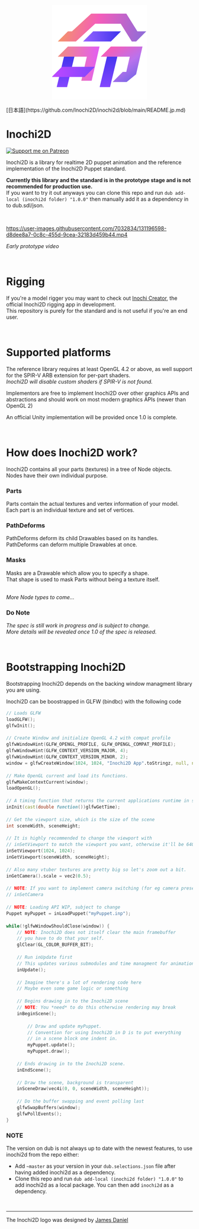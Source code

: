 <p align="center">
  <img width="256" height="256" src="logo.png">
</p>

<p>
[日本語](https://github.com/Inochi2D/inochi2d/blob/main/README.jp.md)
</p>

# Inochi2D
[![Support me on Patreon](https://img.shields.io/endpoint.svg?url=https%3A%2F%2Fshieldsio-patreon.vercel.app%2Fapi%3Fusername%3Dclipsey%26type%3Dpatrons&style=for-the-badge)](https://patreon.com/clipsey)

Inochi2D is a library for realtime 2D puppet animation and the reference implementation of the Inochi2D Puppet standard.

**Currently this library and the standard is in the prototype stage and is not recommended for production use.**  
If you want to try it out anyways you can clone this repo and run `dub add-local (inochi2d folder) "1.0.0"` then manually add it as a dependency in to dub.sdl/json.

&nbsp;

https://user-images.githubusercontent.com/7032834/131196598-d8dee8a7-0c8c-455d-9cea-32183d459b44.mp4

*Early prototype video*

&nbsp;

# Rigging
If you're a model rigger you may want to check out [Inochi Creator](https://github.com/Inochi2D/inochi-creator), the official Inochi2D rigging app in development.  
This repository is purely for the standard and is not useful if you're an end user.

&nbsp;

# Supported platforms
The reference library requires at least OpenGL 4.2 or above, as well support for the SPIR-V ARB extension for per-part shaders.  
*Inochi2D will disable custom shaders if SPIR-V is not found.* 

Implementors are free to implement Inochi2D over other graphics APIs and abstractions and should work on most modern graphics APIs (newer than OpenGL 2)

An official Unity implementation will be provided once 1.0 is complete.

&nbsp;

# How does Inochi2D work?

Inochi2D contains all your parts (textures) in a tree of Node objects.  
Nodes have their own individual purpose.

### Parts
Parts contain the actual textures and vertex information of your model.  
Each part is an individual texture and set of vertices.

### PathDeforms
PathDeforms deform its child Drawables based on its handles.  
PathDeforms can deform multiple Drawables at once.

### Masks
Masks are a Drawable which allow you to specify a shape.  
That shape is used to mask Parts without being a texture itself.

&nbsp;  
*More Node types to come...*

### Do Note
_The spec is still work in progress and is subject to change.  
More details will be revealed once 1.0 of the spec is released._

&nbsp;

# Bootstrapping Inochi2D

Bootstrapping Inochi2D depends on the backing window managment library you are using.

Inochi2D can be boostrapped in GLFW (bindbc) with the following code
```d
// Loads GLFW
loadGLFW();
glfwInit();

// Create Window and initialize OpenGL 4.2 with compat profile
glfwWindowHint(GLFW_OPENGL_PROFILE, GLFW_OPENGL_COMPAT_PROFILE);
glfwWindowHint(GLFW_CONTEXT_VERSION_MAJOR, 4);
glfwWindowHint(GLFW_CONTEXT_VERSION_MINOR, 2);
window = glfwCreateWindow(1024, 1024, "Inochi2D App".toStringz, null, null);

// Make OpenGL current and load its functions.
glfwMakeContextCurrent(window);
loadOpenGL();

// A timing function that returns the current applications runtime in seconds and milliseconds is needed
inInit(cast(double function())glfwGetTime);

// Get the viewport size, which is the size of the scene
int sceneWidth, sceneHeight;

// It is highly recommended to change the viewport with
// inSetViewport to match the viewport you want, otherwise it'll be 640x480
inSetViewport(1024, 1024);
inGetViewport(sceneWidth, sceneHeight);

// Also many vtuber textures are pretty big so let's zoom out a bit.
inGetCamera().scale = vec2(0.5);

// NOTE: If you want to implement camera switching (for eg camera presets) use
// inSetCamera

// NOTE: Loading API WIP, subject to change
Puppet myPuppet = inLoadPuppet("myPuppet.inp");

while(!glfwWindowShouldClose(window)) {
    // NOTE: Inochi2D does not itself clear the main framebuffer
    // you have to do that your self.
    glClear(GL_COLOR_BUFFER_BIT);

    // Run inUpdate first
    // This updates various submodules and time managment for animation
    inUpdate();

    // Imagine there's a lot of rendering code here
    // Maybe even some game logic or something

    // Begins drawing in to the Inochi2D scene
    // NOTE: You *need* to do this otherwise rendering may break
    inBeginScene();

        // Draw and update myPuppet.
        // Convention for using Inochi2D in D is to put everything
        // in a scene block one indent in.
        myPuppet.update();
        myPuppet.draw();

    // Ends drawing in to the Inochi2D scene.
    inEndScene();

    // Draw the scene, background is transparent
    inSceneDraw(vec4i(0, 0, sceneWidth, sceneHeight));

    // Do the buffer swapping and event polling last
    glfwSwapBuffers(window);
    glfwPollEvents();
}
```

### NOTE
The version on dub is not always up to date with the newest features, to use inochi2d from the repo either:
 * Add `~master` as your version in your `dub.selections.json` file after having added inochi2d as a dependency.
 * Clone this repo and run `dub add-local (inochi2d folder) "1.0.0"` to add inochi2d as a local package. You can then add `inochi2d` as a dependency.

&nbsp;

---

The Inochi2D logo was designed by [James Daniel](https://twitter.com/rakujira)
